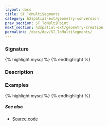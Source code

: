 ```yaml
---
layout: docs
title: ST_ToMultiSegments
category: h2spatial-ext/geometry-conversion
prev_section: ST_ToMultiPoint
next_section: h2spatial-ext/geometry-creation
permalink: /docs/dev/ST_ToMultiSegments/
---
```


### Signature

{% highlight mysql %}
{% endhighlight %}

### Description


### Examples

{% highlight mysql %}
{% endhighlight %}

##### See also

* [Source code](https://github.com/irstv/H2GIS/blob/master/h2spatial-ext/src/main/java/org/h2gis/h2spatialext/function/spatial/convert/ST_ToMultiSegments.java)
